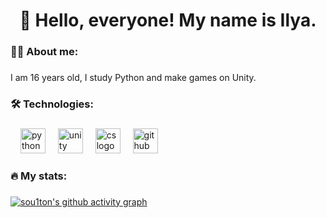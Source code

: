 ###

<h1 align="center">👋 Hello, everyone! My name is Ilya.</h1>

###

<h3 align="left">👩‍💻  About me: </h3>

###

<p align="left">I am 16 years old, I study Python and make games on Unity.</p>

###

<h3 align="left">🛠 Technologies: </h3>

###

<div align="left">
  <img width="12" />
  <img src="https://skillicons.dev/icons?i=py" height="40" alt="python logo"  />
  <img width="12" />
  <img src="https://skillicons.dev/icons?i=unity" height="40" alt="unity logo"  />
  <img width="12" />
  <img src="https://skillicons.dev/icons?i=cs" height="40" alt="cs logo"  />
  <img width="12" />
  <img src="https://skillicons.dev/icons?i=github" height="40" alt="github logo"  />
  

</div>

###

<h3 align="left">🔥   My stats: </h3>

###

[![sou1ton's github activity graph](https://github-readme-activity-graph.vercel.app/graph?username=sou1ton-exe&theme=high-contrast)](https://github.com/ashutosh00710/github-readme-activity-graph)

###
